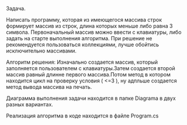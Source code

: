 Задача.

Написать программу, которая из имеющегося массива строк формирует массив из строк, длина которых меньше либо равна 3 символа. Первоначальный массив можно ввести с клавиатуры, либо задать на старте выполнения алгоритма. При решение не рекомендуется пользоваться коллекциями, лучше обойтись исключительно массивами.

Алгоритм решения:
Изначально создается массив, который заполняется пользователем с клавиатуры.Затем создается второй массив равный длинне первого массива.Потом метод в котором находится цикл на проверку условия ( <=3 ), ну адпльше создается метод вывода массива на печать.

Диаграмма выполнения задачи находится в папке Diagrama в двух разных вариантах. 

Реализация алгоритма в коде находится в файле Program.cs